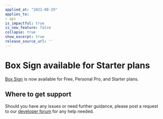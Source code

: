```yaml
---
applied_at: "2022-08-29"
applies_to: 
- api
is_impactful: true
is_new_feature: false
collapse: true
show_excerpt: true
release_source_url: ''
---
```


# Box Sign available for Starter plans

[Box Sign][1] is now available for Free, Personal Pro, and Starter plans.

<!-- more -->

## Where to get support

Should you have any issues or need further guidance, please post a request to
our [developer forum][2] for any help needed.

[1]: g://box-sign/index.md
[2]: https://support.box.com/hc/en-us/sections/360009473734-Box-Partner-Resources
